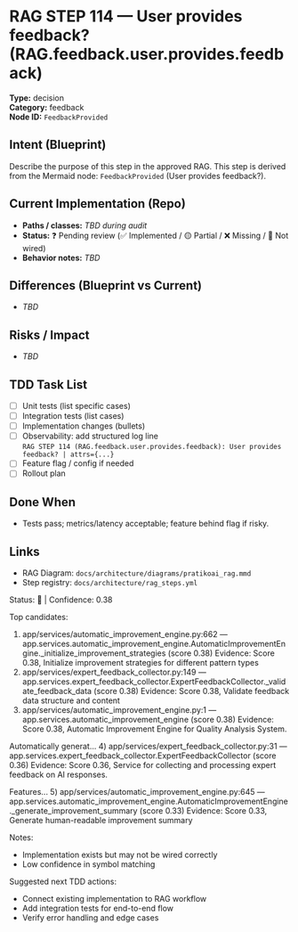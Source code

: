 # RAG STEP 114 — User provides feedback? (RAG.feedback.user.provides.feedback)

**Type:** decision  
**Category:** feedback  
**Node ID:** `FeedbackProvided`

## Intent (Blueprint)
Describe the purpose of this step in the approved RAG. This step is derived from the Mermaid node: `FeedbackProvided` (User provides feedback?).

## Current Implementation (Repo)
- **Paths / classes:** _TBD during audit_
- **Status:** ❓ Pending review (✅ Implemented / 🟡 Partial / ❌ Missing / 🔌 Not wired)
- **Behavior notes:** _TBD_

## Differences (Blueprint vs Current)
- _TBD_

## Risks / Impact
- _TBD_

## TDD Task List
- [ ] Unit tests (list specific cases)
- [ ] Integration tests (list cases)
- [ ] Implementation changes (bullets)
- [ ] Observability: add structured log line  
  `RAG STEP 114 (RAG.feedback.user.provides.feedback): User provides feedback? | attrs={...}`
- [ ] Feature flag / config if needed
- [ ] Rollout plan

## Done When
- Tests pass; metrics/latency acceptable; feature behind flag if risky.

## Links
- RAG Diagram: `docs/architecture/diagrams/pratikoai_rag.mmd`
- Step registry: `docs/architecture/rag_steps.yml`


<!-- AUTO-AUDIT:BEGIN -->
Status: 🔌  |  Confidence: 0.38

Top candidates:
1) app/services/automatic_improvement_engine.py:662 — app.services.automatic_improvement_engine.AutomaticImprovementEngine._initialize_improvement_strategies (score 0.38)
   Evidence: Score 0.38, Initialize improvement strategies for different pattern types
2) app/services/expert_feedback_collector.py:149 — app.services.expert_feedback_collector.ExpertFeedbackCollector._validate_feedback_data (score 0.38)
   Evidence: Score 0.38, Validate feedback data structure and content
3) app/services/automatic_improvement_engine.py:1 — app.services.automatic_improvement_engine (score 0.38)
   Evidence: Score 0.38, Automatic Improvement Engine for Quality Analysis System.

Automatically generat...
4) app/services/expert_feedback_collector.py:31 — app.services.expert_feedback_collector.ExpertFeedbackCollector (score 0.36)
   Evidence: Score 0.36, Service for collecting and processing expert feedback on AI responses.

Features...
5) app/services/automatic_improvement_engine.py:645 — app.services.automatic_improvement_engine.AutomaticImprovementEngine._generate_improvement_summary (score 0.33)
   Evidence: Score 0.33, Generate human-readable improvement summary

Notes:
- Implementation exists but may not be wired correctly
- Low confidence in symbol matching

Suggested next TDD actions:
- Connect existing implementation to RAG workflow
- Add integration tests for end-to-end flow
- Verify error handling and edge cases
<!-- AUTO-AUDIT:END -->